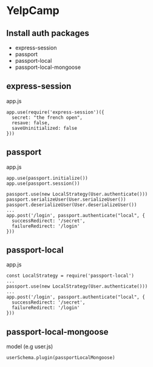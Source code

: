 # YelpCamp

## Install auth packages
- express-session
- passport
- passport-local
- passport-local-mongoose

## express-session
app.js
``` 
app.use(require('express-session')({
  secret: "the french open",
  resave: false,
  saveUninitialized: false
}))
```

## passport
app.js
```
app.use(passport.initialize())
app.use(passport.session())

passport.use(new LocalStrategy(User.authenticate()))
passport.serializeUser(User.serializeUser())
passport.deserializeUser(User.deserializeUser())
...
app.post('/login', passport.authenticate("local", {
  successRedirect: '/secret',
  failureRedirect: '/login'
}))
```

## passport-local
app.js
```
const LocalStrategy = require('passport-local')
...
passport.use(new LocalStrategy(User.authenticate()))
...
app.post('/login', passport.authenticate("local", {
  successRedirect: '/secret',
  failureRedirect: '/login'
}))
```

## passport-local-mongoose
model (e.g user.js)
```
userSchema.plugin(passportLocalMongoose)
```

